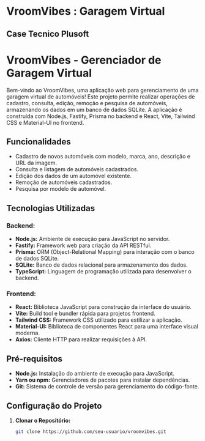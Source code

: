 # VroomVibes : Garagem Virtual
## Case Tecnico Plusoft

# VroomVibes - Gerenciador de Garagem Virtual

Bem-vindo ao VroomVibes, uma aplicação web para gerenciamento de uma garagem virtual de automóveis! Este projeto permite realizar operações de cadastro, consulta, edição, remoção e pesquisa de automóveis, armazenando os dados em um banco de dados SQLite. A aplicação é construída com Node.js, Fastify, Prisma no backend e React, Vite, Tailwind CSS e Material-UI no frontend.

## Funcionalidades

- Cadastro de novos automóveis com modelo, marca, ano, descrição e URL da imagem.
- Consulta e listagem de automóveis cadastrados.
- Edição dos dados de um automóvel existente.
- Remoção de automóveis cadastrados.
- Pesquisa por modelo de automóvel.

## Tecnologias Utilizadas

### Backend:

- **Node.js:** Ambiente de execução para JavaScript no servidor.
- **Fastify:** Framework web para criação da API RESTful.
- **Prisma:** ORM (Object-Relational Mapping) para interação com o banco de dados SQLite.
- **SQLite:** Banco de dados relacional para armazenamento dos dados.
- **TypeScript:** Linguagem de programação utilizada para desenvolver o backend.

### Frontend:

- **React:** Biblioteca JavaScript para construção da interface do usuário.
- **Vite:** Build tool e bundler rápida para projetos frontend.
- **Tailwind CSS:** Framework CSS utilizado para estilizar a aplicação.
- **Material-UI:** Biblioteca de componentes React para uma interface visual moderna.
- **Axios:** Cliente HTTP para realizar requisições à API.

## Pré-requisitos

- **Node.js:** Instalação do ambiente de execução para JavaScript.
- **Yarn ou npm:** Gerenciadores de pacotes para instalar dependências.
- **Git:** Sistema de controle de versão para gerenciamento do código-fonte.

## Configuração do Projeto

1. **Clonar o Repositório:**

   ```bash
   git clone https://github.com/seu-usuario/vroomvibes.git

